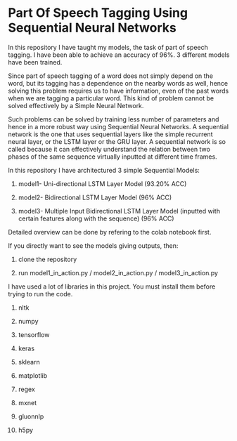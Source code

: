 # Part Of Speech Tagging Using Sequential Neural Networks

In this repository I have taught my models, the task of part of speech tagging. I have been able to achieve an accuracy of 96%. 3 different models have been trained.

Since part of speech tagging of a word does not simply depend on the word, but its tagging has a dependence on the nearby words as well, hence solving this problem requires us to have information, even of the past words when we are tagging a particular word. This kind of problem cannot be solved effectively by a Simple Neural Network.

Such problems can be solved by training less number of parameters and hence in a more robust way using Sequential Neural Networks. A sequential network is the one that uses sequential layers like the simple recurrent neural layer, or the LSTM layer or the GRU layer. A sequential network is so called because it can effectively understand the relation between two phases of the same sequence virtually inputted at different time frames.

In this repository I have architectured 3 simple Sequential Models:

1) model1- Uni-directional LSTM Layer Model (93.20% ACC)

2) model2- Bidirectional LSTM Layer Model (96% ACC)

3) model3- Multiple Input Bidirectional LSTM Layer Model (inputted with certain features along with the sequence) (96% ACC)

Detailed overview can be done by refering to the colab notebook first.

If you directly want to see the models giving outputs, then:
  
1. clone the repository
  
2. run model1_in_action.py / model2_in_action.py / model3_in_action.py

I have used a lot of libraries in this project. You must install them before trying to run the code.

1) nltk

2) numpy

3) tensorflow

4) keras

5) sklearn

6) matplotlib

7) regex

8) mxnet

9) gluonnlp

10) h5py
